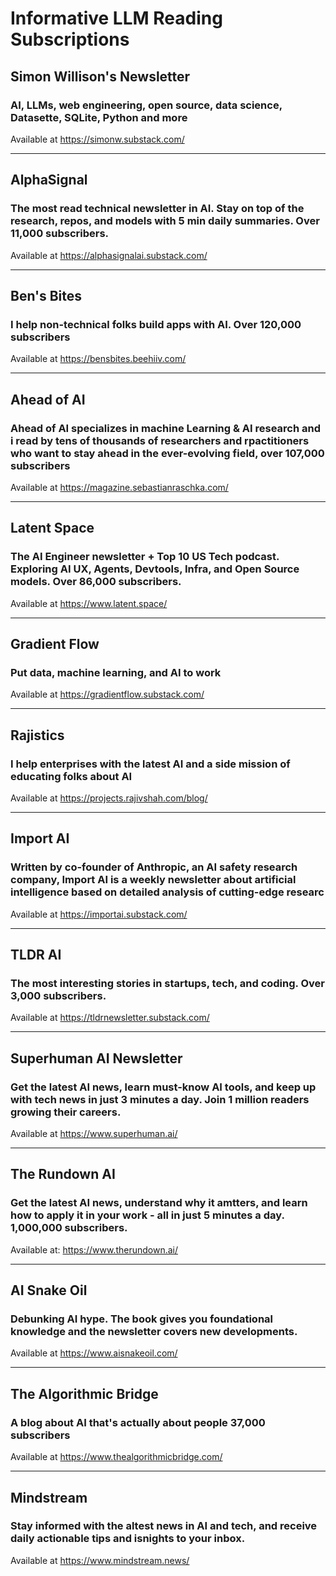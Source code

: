 # Informative LLM Reading Subscriptions
## Simon Willison's Newsletter
### AI, LLMs, web engineering, open source, data science, Datasette, SQLite, Python and more
Available at https://simonw.substack.com/

---

## AlphaSignal
### The most read technical newsletter in AI. Stay on top of the research, repos, and models with 5 min daily summaries. Over 11,000 subscribers.
Available at https://alphasignalai.substack.com/

---

## Ben's Bites
### I help non-technical folks build apps with AI. Over 120,000 subscribers
Available at https://bensbites.beehiiv.com/

---

## Ahead of AI
### Ahead of AI specializes in machine Learning & AI research and i read by tens of thousands of researchers and rpactitioners who want to stay ahead in the ever-evolving field, over 107,000 subscribers
Available at https://magazine.sebastianraschka.com/

---

## Latent Space
### The AI Engineer newsletter + Top 10 US Tech podcast. Exploring AI UX, Agents, Devtools, Infra, and Open Source models. Over 86,000 subscribers.
Available at https://www.latent.space/

--- 

## Gradient Flow
### Put data, machine learning, and AI to work
Available at https://gradientflow.substack.com/

--- 
## Rajistics
### I help enterprises with the latest AI and a side mission of educating folks about AI
Available at https://projects.rajivshah.com/blog/

---

## Import AI
### Written by co-founder of Anthropic, an AI safety research company, Import AI is a weekly newsletter about artificial intelligence based on detailed analysis of cutting-edge researc
Available at https://importai.substack.com/

---

## TLDR AI
### The most interesting stories in startups, tech, and coding. Over 3,000 subscribers.
Available at https://tldrnewsletter.substack.com/

---

## Superhuman AI Newsletter
### Get the latest AI news, learn must-know AI tools, and keep up with tech news in just 3 minutes a day. Join 1 million readers growing their careers.
Available at https://www.superhuman.ai/

---

## The Rundown AI
### Get the latest AI news, understand why it amtters, and learn how to apply it in your work - all in just 5 minutes a day. 1,000,000 subscribers.
Available at: https://www.therundown.ai/

---

## AI Snake Oil
### Debunking AI hype. The book gives you foundational knowledge and the newsletter covers new developments.
Available at https://www.aisnakeoil.com/

---

## The Algorithmic Bridge
### A blog about AI that's actually about people 37,000 subscribers
Available at https://www.thealgorithmicbridge.com/

--- 

## Mindstream
### Stay informed with the altest news in AI and tech, and receive daily actionable tips and isnights to your inbox.
Available at https://www.mindstream.news/

